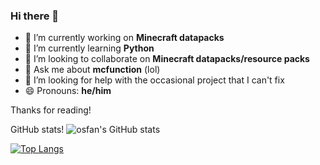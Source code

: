 ### Hi there 👋
- 🔭 I’m currently working on **Minecraft datapacks**
- 🌱 I’m currently learning **Python**
- 👯 I’m looking to collaborate on **Minecraft datapacks/resource packs**
- 💬 Ask me about **mcfunction** (lol)
- 🤔 I’m looking for help with the occasional project that I can't fix
- 😄 Pronouns: **he/him**

Thanks for reading!

GitHub stats!
![osfan's GitHub stats](https://github-readme-stats.vercel.app/api?username=osfanbuff63&show_icons=true&theme=dark?count_private=true)

[![Top Langs](https://github-readme-stats.vercel.app/api/top-langs/?username=osfanbuff63&theme=dark?count_private=true)](https://github.com/anuraghazra/github-readme-stats)


